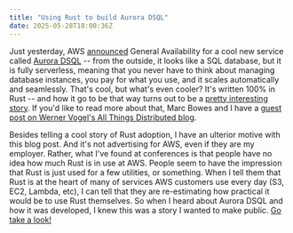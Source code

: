 ```yaml
---
title: "Using Rust to build Aurora DSQL"
date: 2025-05-28T18:00:36Z
---
```


Just yesterday, AWS [announced] General Availability for a cool new service called [Aurora DSQL] -- from the outside, it looks like a SQL database, but it is fully serverless, meaning that you never have to think about managing database instances, you pay for what you use, and it scales automatically and seamlessly. That's cool, but what's even cooler? It's written 100% in Rust -- and how it go to be that way turns out to be a [pretty interesting story][blog]. If you'd like to read more about that, Marc Bowes and I have a [guest post on Werner Vogel's All Things Distributed blog][blog].

[blog]: https://www.allthingsdistributed.com/2025/05/just-make-it-scale-an-aurora-dsql-story.html

[announced]: https://aws.amazon.com/about-aws/whats-new/2025/05/amazon-aurora-dsql-generally-available/

[Aurora DSQL]: https://aws.amazon.com/rds/aurora/dsql/

Besides telling a cool story of Rust adoption, I have an ulterior motive with this blog post. And it's not advertising for AWS, even if they are my employer. Rather, what I've found at conferences is that people have no idea how much Rust is in use at AWS. People seem to have the impression that Rust is just used for a few utilities, or something. When I tell them that Rust is at the heart of many of services AWS customers use every day (S3, EC2, Lambda, etc), I can tell that they are re-estimating how practical it would be to use Rust themselves. So when I heard about Aurora DSQL and how it was developed, I knew this was a story I wanted to make public. [Go take a look!][blog]